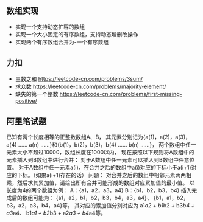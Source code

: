 ## 数组实现
* 实现一个支持动态扩容的数组
* 实现一个大小固定的有序数组，支持动态增删改操作
* 实现两个有序数组合并为-一个有序数组


## 力扣

* 三数之和         https://leetcode-cn.com/problems/3sum/
* 求众数           https://leetcode-cn.com/problems/majority-element/
* 缺失的第一个整数  https://leetcode-cn.com/problems/first-missing-positive/

## 阿里笔试题

已知有两个长度相等的正整数数组A、B，
其元素分别记为{a(1)，a(2)，a(3)，a(4) ...... a(n) ......}和{b(1)，b(2)，b(3)，b(4) ...... b(n) ......}，
两个数组中任一元素大小不超过10000，数组长度在1000以内，
现在按照以下规则将A数组中的元素插入到B数组中进行合并：
对于A数组中任一元素可以插入到B数组中任意位置。
对于A数组中任一元素a(i)，在合并之后的数组中a(i)对应的下标小于a(i+1)对应的下标。（如果a(i+1)存在的话）
问题：
对合并之后的数组中相邻元素两两相乘，然后求其累加值，请给出所有合并可能形成的数组对应累加值的最小值。
以长度为4的两个数组为例：
A：{a1，a2，a3，a4}
B：{b1，b2，b3，b4}
插入完成后的数组可能为：
{a1，a2，b1，b2，b3，b4，a3，a4}、
{b1，a1，b2，b3，a2，a3，b4，a4}等。
其对应的累加值分别对应为
a1*a2 + b1*b2 + b3*b4 + a3*a4、
b1*a1 + b2*b3 + a2*a3 + b4*a4等。